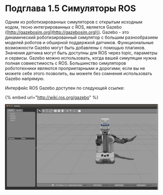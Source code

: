 # Подглава 1.5 Симуляторы ROS

Одним из роботизированных симуляторов с открытым исходным кодом, тесно интегрированных с ROS, является Gazebo \([http://gazebosim.org](http://gazebosim.org)\). Gazebo - это динамический роботизированный симулятор с большим разнообразием моделей роботов и обширной поддержкой датчиков. Функциональные возможности Gazebo могут быть добавлены с помощью плагинов. Значения датчика могут быть доступны для ROS через topic, параметры и сервисы. Gazebo можно использовать, когда вашей симуляции нужна полная совместимость с ROS. Большинство симуляторов робототехники являются проприетарными и дорогими; если вы не можете себе этого позволить, вы можете без сомнения использовать Gazebo напрямую.

Интерфейс ROS Gazebo доступен по следующей ссылке:

{% embed url="http://wiki.ros.org/gazebo" %}



![&#x420;&#x438;&#x441;&#x443;&#x43D;&#x43E;&#x43A; 13: &#x421;&#x438;&#x43C;&#x443;&#x43B;&#x44F;&#x442;&#x43E;&#x440; Gazebo](../.gitbook/assets/image%20%288%29.png)

